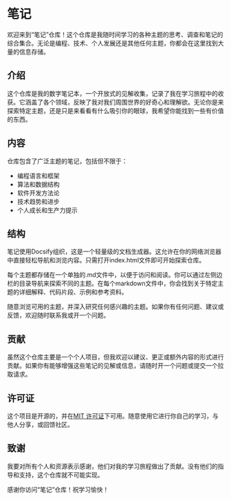# 笔记

欢迎来到“笔记”仓库！这个仓库是我随时间学习的各种主题的思考、调查和笔记的综合集合。无论是编程、技术、个人发展还是其他任何主题，你都会在这里找到大量的信息存储。

## 介绍

这个仓库是我的数字笔记本，一个开放式的见解收集，记录了我在学习旅程中的收获。它涵盖了各个领域，反映了我对我们周围世界的好奇心和理解欲。无论你是来探索特定主题，还是只是来看看有什么吸引你的眼球，我希望你能找到一些有价值的东西。

## 内容

仓库包含了广泛主题的笔记，包括但不限于：

- 编程语言和框架
- 算法和数据结构
- 软件开发方法论
- 技术趋势和进步
- 个人成长和生产力提示

## 结构

笔记使用Docsify组织，这是一个轻量级的文档生成器。这允许在你的网络浏览器中直接轻松导航和浏览内容。只需打开index.html文件即可开始探索仓库。

每个主题都存储在一个单独的.md文件中，以便于访问和阅读。你可以通过左侧边栏的目录导航来探索不同的主题。在每个markdown文件中，你会找到关于特定主题的详细解释、代码片段、示例和参考资料。

随意浏览可用的主题，并深入研究任何感兴趣的主题。如果你有任何问题、建议或反馈，欢迎随时联系我或开一个问题。

## 贡献

虽然这个仓库主要是一个个人项目，但我欢迎以建议、更正或额外内容的形式进行贡献。如果你有能够增强这些笔记的见解或信息，请随时开一个问题或提交一个拉取请求。

## 许可证

这个项目是开源的，并在[MIT 许可证](https://github.com/jeffreyc2017/notes/blob/main/LICENSE)下可用。随意使用它进行你自己的学习，与他人分享，或回馈社区。

## 致谢

我要对所有个人和资源表示感谢，他们对我的学习旅程做出了贡献。没有他们的指导和支持，这个仓库就不可能实现。

感谢你访问“笔记”仓库！祝学习愉快！